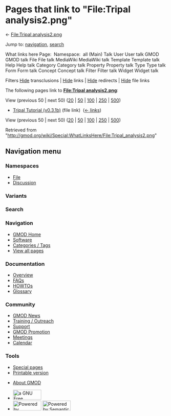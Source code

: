 <div id="mw-page-base" class="noprint">

</div>

<div id="mw-head-base" class="noprint">

</div>

<div id="content" class="mw-body" role="main">

<span id="top"></span>

<div id="mw-js-message" style="display:none;">

</div>



# <span dir="auto">Pages that link to "File:Tripal analysis2.png"</span>

<div id="bodyContent">

<div id="contentSub">

← [File:Tripal
analysis2.png](/wiki/File:Tripal_analysis2.png "File:Tripal analysis2.png")

</div>

<div id="jump-to-nav" class="mw-jump">

Jump to: [navigation](#mw-navigation), [search](#p-search)

</div>

<div id="mw-content-text">

What links here Page:  Namespace:  all (Main) Talk User User talk GMOD
GMOD talk File File talk MediaWiki MediaWiki talk Template Template talk
Help Help talk Category Category talk Property Property talk Type Type
talk Form Form talk Concept Concept talk Filter Filter talk Widget
Widget talk

Filters
[Hide](/mediawiki/index.php?title=Special:WhatLinksHere/File:Tripal_analysis2.png&hidetrans=1 "Special:WhatLinksHere/File:Tripal analysis2.png")
transclusions \|
[Hide](/mediawiki/index.php?title=Special:WhatLinksHere/File:Tripal_analysis2.png&hidelinks=1 "Special:WhatLinksHere/File:Tripal analysis2.png")
links \|
[Hide](/mediawiki/index.php?title=Special:WhatLinksHere/File:Tripal_analysis2.png&hideredirs=1 "Special:WhatLinksHere/File:Tripal analysis2.png")
redirects \|
[Hide](/mediawiki/index.php?title=Special:WhatLinksHere/File:Tripal_analysis2.png&hideimages=1 "Special:WhatLinksHere/File:Tripal analysis2.png")
file links

The following pages link to **[File:Tripal
analysis2.png](/wiki/File:Tripal_analysis2.png "File:Tripal analysis2.png")**:

View (previous 50 \| next 50)
([20](/mediawiki/index.php?title=Special:WhatLinksHere/File:Tripal_analysis2.png&limit=20 "Special:WhatLinksHere/File:Tripal analysis2.png")
\|
[50](/mediawiki/index.php?title=Special:WhatLinksHere/File:Tripal_analysis2.png&limit=50 "Special:WhatLinksHere/File:Tripal analysis2.png")
\|
[100](/mediawiki/index.php?title=Special:WhatLinksHere/File:Tripal_analysis2.png&limit=100 "Special:WhatLinksHere/File:Tripal analysis2.png")
\|
[250](/mediawiki/index.php?title=Special:WhatLinksHere/File:Tripal_analysis2.png&limit=250 "Special:WhatLinksHere/File:Tripal analysis2.png")
\|
[500](/mediawiki/index.php?title=Special:WhatLinksHere/File:Tripal_analysis2.png&limit=500 "Special:WhatLinksHere/File:Tripal analysis2.png"))

- [Tripal Tutorial
  (v0.3.1b)](/wiki/Tripal_Tutorial_(v0.3.1b) "Tripal Tutorial (v0.3.1b)")
  (file link) ‎ <span class="mw-whatlinkshere-tools">([←
  links](/mediawiki/index.php?title=Special:WhatLinksHere&target=Tripal+Tutorial+%28v0.3.1b%29 "Special:WhatLinksHere"))</span>

View (previous 50 \| next 50)
([20](/mediawiki/index.php?title=Special:WhatLinksHere/File:Tripal_analysis2.png&limit=20 "Special:WhatLinksHere/File:Tripal analysis2.png")
\|
[50](/mediawiki/index.php?title=Special:WhatLinksHere/File:Tripal_analysis2.png&limit=50 "Special:WhatLinksHere/File:Tripal analysis2.png")
\|
[100](/mediawiki/index.php?title=Special:WhatLinksHere/File:Tripal_analysis2.png&limit=100 "Special:WhatLinksHere/File:Tripal analysis2.png")
\|
[250](/mediawiki/index.php?title=Special:WhatLinksHere/File:Tripal_analysis2.png&limit=250 "Special:WhatLinksHere/File:Tripal analysis2.png")
\|
[500](/mediawiki/index.php?title=Special:WhatLinksHere/File:Tripal_analysis2.png&limit=500 "Special:WhatLinksHere/File:Tripal analysis2.png"))

</div>

<div class="printfooter">

Retrieved from
"<http://gmod.org/wiki/Special:WhatLinksHere/File:Tripal_analysis2.png>"

</div>

<div id="catlinks" class="catlinks catlinks-allhidden">

</div>

<div class="visualClear">

</div>

</div>

</div>

<div id="mw-navigation">

## Navigation menu

<div id="mw-head">



<div id="left-navigation">

<div id="p-namespaces" class="vectorTabs" role="navigation"
aria-labelledby="p-namespaces-label">

### Namespaces

- <span id="ca-nstab-image"><a href="/wiki/File:Tripal_analysis2.png" accesskey="c"
  title="View the file page [c]">File</a></span>
- <span id="ca-talk"><a
  href="/mediawiki/index.php?title=File_talk:Tripal_analysis2.png&amp;action=edit&amp;redlink=1"
  accesskey="t"
  title="Discussion about the content page [t]">Discussion</a></span>

</div>

<div id="p-variants" class="vectorMenu emptyPortlet" role="navigation"
aria-labelledby="p-variants-label">

### 

### Variants[](#)

<div class="menu">

</div>

</div>

</div>

<div id="right-navigation">





</div>

<div id="p-search" role="search">

### Search

<div id="simpleSearch">

</div>

</div>

</div>

</div>

<div id="mw-panel">

<div id="p-logo" role="banner">

<a href="/wiki/Main_Page"
style="background-image: url(http://gmod.org/images/GMOD-cogs.png);"
title="Visit the main page"></a>

</div>

<div id="p-Navigation" class="portal" role="navigation"
aria-labelledby="p-Navigation-label">

### Navigation

<div class="body">

- <span id="n-GMOD-Home">[GMOD Home](/wiki/Main_Page)</span>
- <span id="n-Software">[Software](/wiki/GMOD_Components)</span>
- <span id="n-Categories-.2F-Tags">[Categories /
  Tags](/wiki/Categories)</span>
- <span id="n-View-all-pages">[View all
  pages](/wiki/Special:AllPages)</span>

</div>

</div>

<div id="p-Documentation" class="portal" role="navigation"
aria-labelledby="p-Documentation-label">

### Documentation

<div class="body">

- <span id="n-Overview">[Overview](/wiki/Overview)</span>
- <span id="n-FAQs">[FAQs](/wiki/Category:FAQ)</span>
- <span id="n-HOWTOs">[HOWTOs](/wiki/Category:HOWTO)</span>
- <span id="n-Glossary">[Glossary](/wiki/Glossary)</span>

</div>

</div>

<div id="p-Community" class="portal" role="navigation"
aria-labelledby="p-Community-label">

### Community

<div class="body">

- <span id="n-GMOD-News">[GMOD News](/wiki/GMOD_News)</span>
- <span id="n-Training-.2F-Outreach">[Training /
  Outreach](/wiki/Training_and_Outreach)</span>
- <span id="n-Support">[Support](/wiki/Support)</span>
- <span id="n-GMOD-Promotion">[GMOD
  Promotion](/wiki/GMOD_Promotion)</span>
- <span id="n-Meetings">[Meetings](/wiki/Meetings)</span>
- <span id="n-Calendar">[Calendar](/wiki/Calendar)</span>

</div>

</div>

<div id="p-tb" class="portal" role="navigation"
aria-labelledby="p-tb-label">

### Tools

<div class="body">

- <span id="t-specialpages"><a href="/wiki/Special:SpecialPages" accesskey="q"
  title="A list of all special pages [q]">Special pages</a></span>
- <span id="t-print"><a
  href="/mediawiki/index.php?title=Special:WhatLinksHere/File:Tripal_analysis2.png&amp;printable=yes"
  rel="alternate" accesskey="p"
  title="Printable version of this page [p]">Printable version</a></span>

</div>

</div>

</div>

</div>

<div id="footer" role="contentinfo">

- <span id="footer-places-about">[About
  GMOD](/wiki/GMOD:About "GMOD:About")</span>

<!-- -->

- <span id="footer-copyrightico">[<img src="http://www.gnu.org/graphics/gfdl-logo-small.png" width="88"
  height="31" alt="a GNU Free Documentation License" />](http://www.gnu.org/licenses/fdl-1.3.html)</span>
- <span id="footer-poweredbyico">[<img src="/mediawiki/skins/common/images/poweredby_mediawiki_88x31.png"
  width="88" height="31" alt="Powered by MediaWiki" />](//www.mediawiki.org/)
  [<img
  src="/mediawiki/extensions/SemanticMediaWiki/includes/../resources/images/smw_button.png"
  width="88" height="31" alt="Powered by Semantic MediaWiki" />](https://www.semantic-mediawiki.org/wiki/Semantic_MediaWiki)</span>

<div style="clear:both">

</div>

</div>
